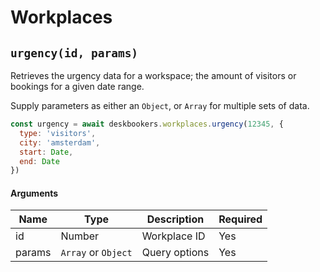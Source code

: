 # Workplaces

## `urgency(id, params)`
Retrieves the urgency data for a workspace; the amount of visitors or bookings for a given date range.

Supply parameters as either an `Object`, or `Array` for multiple sets of data.

```js
const urgency = await deskbookers.workplaces.urgency(12345, {
  type: 'visitors',
  city: 'amsterdam',
  start: Date,
  end: Date
})
```

#### Arguments
Name | Type | Description | Required
--- | --- | --- | ---
id | Number | Workplace ID | Yes
params | `Array` or `Object` | Query options | Yes
